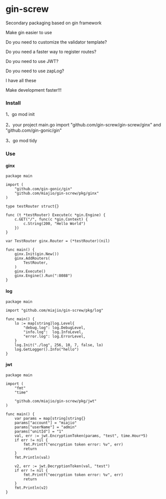 # gin-screw
Secondary packaging based on gin framework

Make gin easier to use

Do you need to customize the validator template?

Do you need a faster way to register routes?

Do you need to use JWT?

Do you need to use zapLog?

I have all these

Make development faster!!!

### Install
1、go mod init

2、your project main.go import "github.com/gin-screw/gin-screw/ginx" and "github.com/gin-gonic/gin"

3、go mod tidy

### Use

#### ginx

```golang
package main

import (
	"github.com/gin-gonic/gin"
	"github.com/miajio/gin-screw/pkg/ginx"
)

type testRouter struct{}

func (t *testRouter) Execute(c *gin.Engine) {
	c.GET("/", func(c *gin.Context) {
		c.String(200, "Hello World")
	})
}

var TestRouter ginx.Router = (*testRouter)(nil)

func main() {
	ginx.Init(gin.New())
	ginx.AddRouters(
		TestRouter,
	)
	ginx.Execute()
	ginx.Engine().Run(":8088")
}
```

#### log

```golang
package main

import "github.com/miajio/gin-screw/pkg/log"

func main() {
	lo := map[string]log.Level{
		"debug.log": log.DebugLevel,
		"info.log":  log.InfoLevel,
		"error.log": log.ErrorLevel,
	}
	log.Init("./log", 256, 10, 7, false, lo)
	log.GetLogger().Info("hello")
}
```

#### jwt
```golang
package main

import (
	"fmt"
	"time"

	"github.com/miajio/gin-screw/pkg/jwt"
)

func main() {
	var params = map[string]string{}
	params["account"] = "miajio"
	params["userName"] = "admin"
	params["unitId"] = "1"
	val, err := jwt.EncryptionToken(params, "test", time.Hour*5)
	if err != nil {
		fmt.Printf("encryption token error: %v", err)
		return
	}
	fmt.Println(val)

	v2, err := jwt.DecryptionToken(val, "test")
	if err != nil {
		fmt.Printf("eecryption token error: %v", err)
		return
	}
	fmt.Println(v2)
}
```